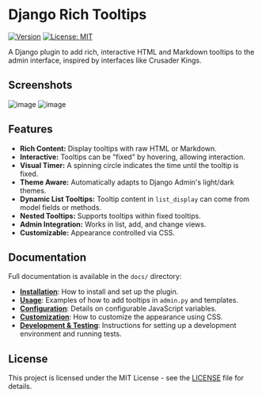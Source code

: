 # Django Rich Tooltips

[![Version](https://img.shields.io/badge/version-0.2.0-blue)](.)
[![License: MIT](https://img.shields.io/badge/License-MIT-yellow.svg)](https://opensource.org/licenses/MIT)

A Django plugin to add rich, interactive HTML and Markdown tooltips to the admin interface, inspired by interfaces like Crusader Kings.

## Screenshots
![image](https://github.com/user-attachments/assets/fa073eb3-28af-448b-9e67-b424150197bf)
![image](https://github.com/user-attachments/assets/47161c3e-dacf-4f5d-b7de-f913bcfbfabc)




## Features

*   **Rich Content:** Display tooltips with raw HTML or Markdown.
*   **Interactive:** Tooltips can be "fixed" by hovering, allowing interaction.
*   **Visual Timer:** A spinning circle indicates the time until the tooltip is fixed.
*   **Theme Aware:** Automatically adapts to Django Admin's light/dark themes.
*   **Dynamic List Tooltips:** Tooltip content in `list_display` can come from model fields or methods.
*   **Nested Tooltips:** Supports tooltips within fixed tooltips.
*   **Admin Integration:** Works in list, add, and change views.
*   **Customizable:** Appearance controlled via CSS.

## Documentation

Full documentation is available in the `docs/` directory:

*   **[Installation](./docs/installation.md)**: How to install and set up the plugin.
*   **[Usage](./docs/usage.md)**: Examples of how to add tooltips in `admin.py` and templates.
*   **[Configuration](./docs/configuration.md)**: Details on configurable JavaScript variables.
*   **[Customization](./docs/customization.md)**: How to customize the appearance using CSS.
*   **[Development & Testing](./docs/development.md)**: Instructions for setting up a development environment and running tests.

## License

This project is licensed under the MIT License - see the [LICENSE](./LICENSE) file for details.

